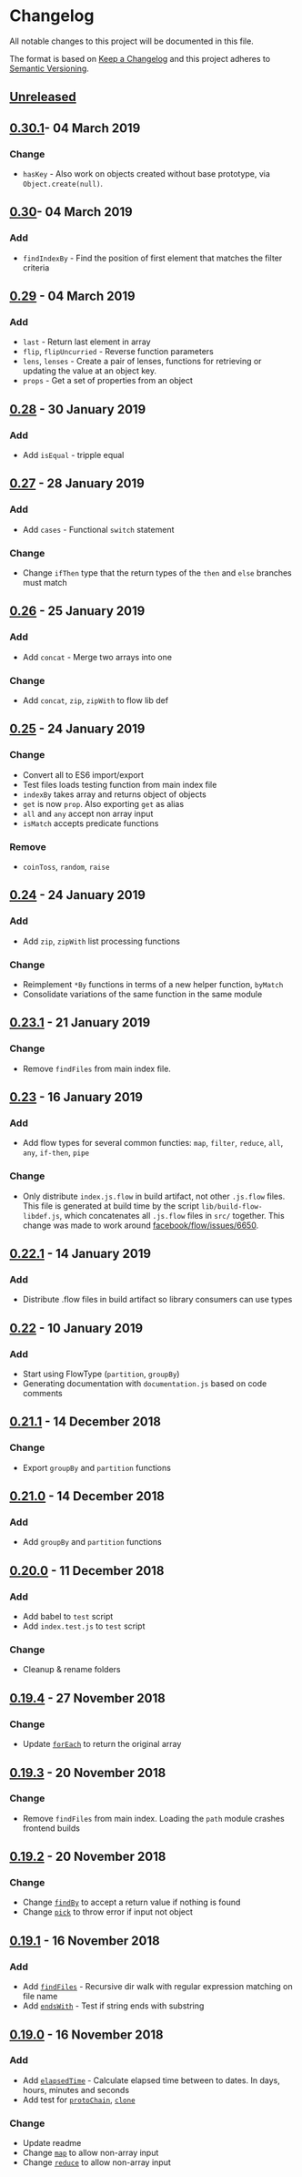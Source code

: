 <!-- markdownlint-disable no-duplicate-header -->

# Changelog

All notable changes to this project will be documented in this file.

The format is based on [Keep a Changelog](http://keepachangelog.com/en/1.0.0/)
and this project adheres to [Semantic Versioning](http://semver.org/spec/v2.0.0.html).

## [Unreleased]

## [0.30.1]- 04 March 2019

### Change

- `hasKey` - Also work on objects created without base prototype, via `Object.create(null)`.

## [0.30]- 04 March 2019

### Add

- `findIndexBy` - Find the position of first element that matches the filter criteria

## [0.29] - 04 March 2019

### Add

- `last` - Return last element in array
- `flip`, `flipUncurried` - Reverse function parameters
- `lens`, `lenses` - Create a pair of lenses, functions for retrieving or 
updating the value at an object key.
- `props` -  Get a set of properties from an object

## [0.28] - 30 January 2019

### Add

- Add `isEqual` - tripple equal

## [0.27] - 28 January 2019

### Add

- Add `cases` - Functional `switch` statement

### Change

- Change `ifThen` type that the return types of the `then` and `else` branches must match

## [0.26] - 25 January 2019

### Add

- Add `concat` -  Merge two arrays into one

### Change

- Add `concat`, `zip`, `zipWith` to flow lib def 

## [0.25] - 24 January 2019

### Change

- Convert all to ES6 import/export 
- Test files loads testing function from main index file
- `indexBy` takes array and returns object of objects
- `get` is now `prop`. Also exporting `get` as alias 
- `all` and `any` accept non array input
- `isMatch` accepts predicate functions

### Remove

- `coinToss`, `random`, `raise`

## [0.24] - 24 January 2019

### Add

- Add `zip`, `zipWith` list processing functions

### Change

- Reimplement `*By` functions in terms of a new helper function, `byMatch`
- Consolidate variations of the same function in the same module

## [0.23.1] - 21 January 2019

### Change

- Remove `findFiles` from main index file. 

## [0.23] - 16 January 2019

### Add

- Add flow types for several common functies: `map`, `filter`, `reduce`, `all`,
  `any`, `if-then`, `pipe`

### Change

- Only distribute `index.js.flow` in build artifact, not other `.js.flow` files.
  This file is generated at build time by the script `lib/build-flow-libdef.js`,
  which concatenates all `.js.flow` files in `src/` together. This change was
  made to work around [facebook/flow/issues/6650](https://github.com/facebook/flow/issues/6650).

## [0.22.1] - 14 January 2019

### Add

- Distribute .flow files in build artifact so library consumers can use types

## [0.22] - 10 January 2019

### Add

- Start using FlowType (`partition`, `groupBy`)
- Generating documentation with `documentation.js` based on code comments

## [0.21.1] - 14 December 2018

### Change

- Export `groupBy` and `partition` functions

## [0.21.0] - 14 December 2018

### Add

- Add `groupBy` and `partition` functions

## [0.20.0] - 11 December 2018

### Add

- Add babel to `test` script
- Add `index.test.js` to `test` script

### Change

- Cleanup & rename folders 

## [0.19.4] - 27 November 2018

### Change

- Update [`forEach`](/src/for-each/for-each) to return the original array

## [0.19.3] - 20 November 2018

### Change

- Remove `findFiles` from main index. Loading the `path` module crashes frontend builds

## [0.19.2] - 20 November 2018

### Change

- Change [`findBy`](/src/find-by/find-by) to accept a return value if nothing is found
- Change [`pick`](/src/object__pick/pick.js) to throw error if input not object

## [0.19.1] - 16 November 2018

### Add

- Add [`findFiles`](/src/find-files/find-files) - Recursive dir walk with regular expression matching on file name
- Add [`endsWith`](/src/ends-with/ends-with) - Test if string ends with substring

## [0.19.0] - 16 November 2018

### Add

- Add [`elapsedTime`](/src/elapsed-time/elapsed-time) - Calculate elapsed time between to dates. In days, hours, minutes and seconds
- Add test for [`protoChain`](/src/core__proto-chain/proto-chain.test.js), [`clone`](/src/core__clone/clone.test.js)

### Change

- Update readme
- Change [`map`](/src/map/map.test.js) to allow non-array input
- Change [`reduce`](/src/reduce/reduce.js) to allow non-array input

[Unreleased]: https://github.com/leeruniek/functies/compare/v0.30.1...HEAD

[0.30.1]: https://github.com/leeruniek/functies/compare/v0.30...v0.30.1
[0.30]: https://github.com/leeruniek/functies/compare/v0.29...v0.30
[0.29]: https://github.com/leeruniek/functies/compare/v0.28...v0.29
[0.28]: https://github.com/leeruniek/functies/compare/v0.27...v0.28
[0.27]: https://github.com/leeruniek/functies/compare/v0.26...v0.27
[0.26]: https://github.com/leeruniek/functies/compare/v0.25...v0.26
[0.25]: https://github.com/leeruniek/functies/compare/v0.24...v0.25
[0.24]: https://github.com/leeruniek/functies/compare/v0.23.1...v0.24
[0.23.1]: https://github.com/leeruniek/functies/compare/v0.23...v0.23.1
[0.23]: https://github.com/leeruniek/functies/compare/v0.22...v0.23
[0.22.1]: https://github.com/leeruniek/functies/compare/v0.22...v0.22.1
[0.22]: https://github.com/leeruniek/functies/compare/v0.21.1...v0.22
[0.21.1]: https://github.com/leeruniek/functies/compare/v0.21.0...v0.21.1
[0.21.0]: https://github.com/leeruniek/functies/compare/v0.20.0...v0.21.0
[0.20.0]: https://github.com/leeruniek/functies/compare/v0.19.4...v0.20.0
[0.19.4]: https://github.com/leeruniek/functies/compare/v0.19.3...v0.19.4
[0.19.3]: https://github.com/leeruniek/functies/compare/v0.19.2...v0.19.3
[0.19.2]: https://github.com/leeruniek/functies/compare/v0.19.1...v0.19.2
[0.19.1]: https://github.com/leeruniek/functies/compare/v0.19.0...v0.19.1
[0.19.0]: https://github.com/leeruniek/functies/compare/v0.19.0
